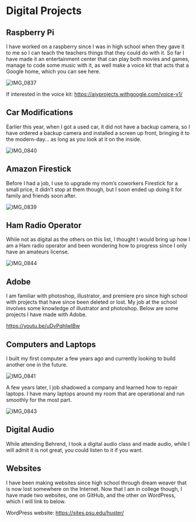 # Digital Projects
## Raspberry Pi
I have worked on a raspberry since I was in high school when they gave it to me so I can teach the teachers things that they could do with it. So far I have made it an entertainment center that can play both movies and games, manage to code some music with it, as well make a voice kit that acts that a Google home, which you can see here.

![IMG_0837](https://user-images.githubusercontent.com/34407859/94495230-31c04e80-01bf-11eb-8c39-3715a6ab6547.jpg)

If interested in the voice kit: https://aiyprojects.withgoogle.com/voice-v1/

## Car Modifications
Earlier this year, when I got a used car, it did not have a backup camera, so I have ordered a backup camera and installed a screen up front, bringing it to the modern-day… as long as you look at it on the inside.

![IMG_0840](https://user-images.githubusercontent.com/34407859/94495449-ce82ec00-01bf-11eb-8e40-68506bb528ca.jpg)

## Amazon Firestick
Before I had a job, I use to upgrade my mom’s coworkers Firestick for a small price, it didn’t stop at them though, but I soon ended up doing it for family and friends soon after.

![IMG_0839](https://user-images.githubusercontent.com/34407859/94495344-7946da80-01bf-11eb-81b5-ccc1e148244b.jpg)

## Ham Radio Operator
While not as digital as the others on this list, I thought I would bring up how I am a Ham radio operator and been wondering how to progress since I only have an amateurs license.

![IMG_0844](https://user-images.githubusercontent.com/34407859/94496737-3981f200-01c3-11eb-9925-1a0b5af192c7.jpg)

## Adobe
I am familiar with photoshop, illustrator, and premiere pro since high school with projects that have since been deleted or lost. My job at the school involves some knowledge of illustrator and photoshop. Below are some projects I have made with Adobe.

https://youtu.be/uDvPqhlwIBw

## Computers and Laptops
I built my first computer a few years ago and currently looking to build another one in the future.

![IMG_0841](https://user-images.githubusercontent.com/34407859/94495931-03dc0980-01c1-11eb-82b9-d40a6a881876.jpg)

A few years later, I job shadowed a company and learned how to repair laptops. I have many laptops around my room that are operational and run smoothly for the most part.

![IMG_0843](https://user-images.githubusercontent.com/34407859/94495943-0c344480-01c1-11eb-8a23-aea55e972648.jpg)

## Digital Audio
While attending Behrend, I took a digital audio class and made audio, while I will admit it is not great, you could listen to it if you want.

## Websites
I have been making websites since high school through dream weaver that is now lost somewhere on the Internet. Now that I am in college though, I have made two websites, one on GitHub, and the other on WordPress, which I will link to below.

WordPress website: https://sites.psu.edu/huster/

